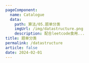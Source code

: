 ```yaml
---
pageComponent: 
  name: Catalogue
  data: 
    path: 算法/05.题单分类
    imgUrl: /img/datastructure.png
    description: 配合leetcode食用...
title: 题单分类
permalink: /datastructure
article: false
date: 2024-02-01
---
```


